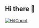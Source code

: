 ## Hi there 👋

[![HitCount](https://hits.dwyl.com/fernandodestefani/fernandodestefani.svg?style=flat-square&show=unique)](http://hits.dwyl.com/fernandodestefani/)
  
<!--
**fernandodestefani/fernandodestefani** is a ✨ _special_ ✨ repository because its `README.md` (this file) appears on your GitHub profile.

Here are some ideas to get you started:

- 🔭 I’m currently working on ...
- 🌱 I’m currently learning ...
- 👯 I’m looking to collaborate on ...
- 🤔 I’m looking for help with ...
- 💬 Ask me about ...
- 📫 How to reach me: ...
- 😄 Pronouns: ...
- ⚡ Fun fact: ...
-->
